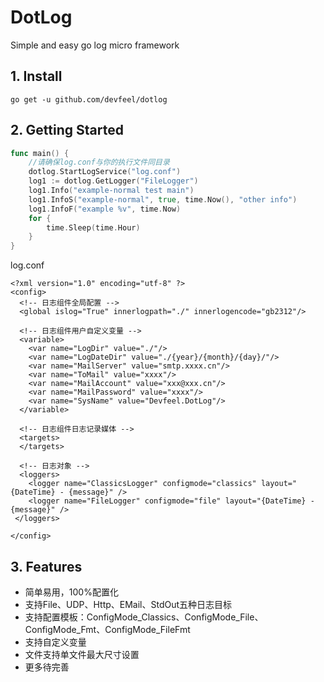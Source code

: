# DotLog
Simple and easy go log micro framework

## 1. Install

```
go get -u github.com/devfeel/dotlog
```

## 2. Getting Started
```go
func main() {
	//请确保log.conf与你的执行文件同目录
	dotlog.StartLogService("log.conf")
	log1 := dotlog.GetLogger("FileLogger")
	log1.Info("example-normal test main")
	log1.InfoS("example-normal", true, time.Now(), "other info")
	log1.InfoF("example %v", time.Now)
	for {
		time.Sleep(time.Hour)
	}
}
```
log.conf
```
<?xml version="1.0" encoding="utf-8" ?>
<config>
  <!-- 日志组件全局配置 -->
  <global islog="True" innerlogpath="./" innerlogencode="gb2312"/>

  <!-- 日志组件用户自定义变量 -->
  <variable>
    <var name="LogDir" value="./"/>
    <var name="LogDateDir" value="./{year}/{month}/{day}/"/>
    <var name="MailServer" value="smtp.xxxx.cn"/>
    <var name="ToMail" value="xxxx"/>
    <var name="MailAccount" value="xxx@xxx.cn"/>
    <var name="MailPassword" value="xxxx"/>
    <var name="SysName" value="Devfeel.DotLog"/>
  </variable>

  <!-- 日志组件日志记录媒体 -->
  <targets>
  </targets>

  <!-- 日志对象 -->
  <loggers>
    <logger name="ClassicsLogger" configmode="classics" layout="{DateTime} - {message}" />
    <logger name="FileLogger" configmode="file" layout="{DateTime} - {message}" />
 </loggers>

</config>
```


## 3. Features
* 简单易用，100%配置化
* 支持File、UDP、Http、EMail、StdOut五种日志目标
* 支持配置模板：ConfigMode_Classics、ConfigMode_File、ConfigMode_Fmt、ConfigMode_FileFmt
* 支持自定义变量
* 文件支持单文件最大尺寸设置
* 更多待完善